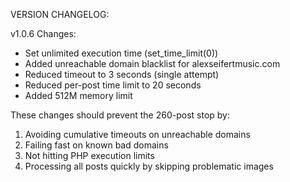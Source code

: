 VERSION CHANGELOG:

v1.0.6 Changes:
- Set unlimited execution time (set_time_limit(0))
- Added unreachable domain blacklist for alexseifertmusic.com
- Reduced timeout to 3 seconds (single attempt)
- Reduced per-post time limit to 20 seconds
- Added 512M memory limit

These changes should prevent the 260-post stop by:
1. Avoiding cumulative timeouts on unreachable domains
2. Failing fast on known bad domains
3. Not hitting PHP execution limits
4. Processing all posts quickly by skipping problematic images
